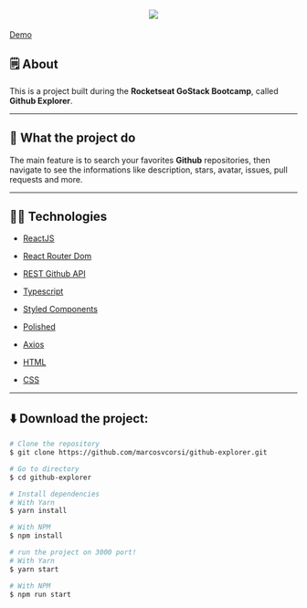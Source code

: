 <h1 align="center">
  <img src="https://ik.imagekit.io/85jgdtsmb4/logo_GlmU-ZDFs.svg">
</h1>

[Demo](https://affectionate-roentgen-e60344.netlify.app/)

## 🗒️ About

This is a project built during the **Rocketseat GoStack Bootcamp**, called **Github Explorer**.

---

## 🚀️ What the project do

The main feature is to search your favorites **Github** repositories, then navigate to see the informations like description, stars, avatar, issues, pull requests and more.

---

## 👨‍💻️ Technologies

- [ReactJS](https://reactjs.org/)

- [React Router Dom](https://www.npmjs.com/package/react-router-dom)

- [REST Github API](https://developer.github.com/v3/)

- [Typescript](https://www.typescriptlang.org/)

- [Styled Components](https://styled-components.com/)

- [Polished](https://polished.js.org/)

- [Axios](https://github.com/axios/axios)

- [HTML](https://www.w3schools.com/html/)

- [CSS](https://www.w3schools.com/css/)

---

## ⬇️ Download the project:

```bash
# Clone the repository
$ git clone https://github.com/marcosvcorsi/github-explorer.git

# Go to directory
$ cd github-explorer

# Install dependencies
# With Yarn
$ yarn install

# With NPM
$ npm install

# run the project on 3000 port!
# With Yarn
$ yarn start

# With NPM
$ npm run start
```
